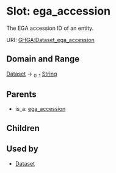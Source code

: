 
# Slot: ega_accession


The EGA accession ID of an entity.

URI: [GHGA:Dataset_ega_accession](https://w3id.org/GHGA/Dataset_ega_accession)


## Domain and Range

[Dataset](Dataset.md) &#8594;  <sub>0..1</sub> [String](types/String.md)

## Parents

 *  is_a: [ega_accession](ega_accession.md)

## Children


## Used by

 * [Dataset](Dataset.md)
